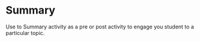 # Summary

Use to Summary activity as a pre or post activity to engage you student to a particular topic.